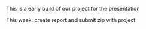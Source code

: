 This is a early build of our project for the presentation

This week: create report and submit zip with project
